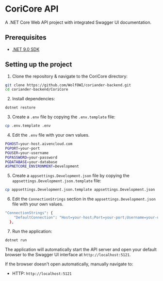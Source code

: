 # CoriCore API

A .NET Core Web API project with integrated Swagger UI documentation.

## Prerequisites

- [.NET 9.0 SDK](https://dotnet.microsoft.com/download/dotnet/9.0)

## Setting up the project

1. Clone the repository & navigate to the CoriCore directory:

```bash
git clone https://github.com/WolfOWI/coriander-backend.git
cd coriander-backend/CoriCore
```

2. Install dependencies:

```bash
dotnet restore
```

3. Create a `.env` file by copying the `.env.template` file:

```bash
cp .env.template .env
```

4. Edit the `.env` file with your own values.

```bash
PGHOST=your-host.aivencloud.com
PGPORT=your-port
PGUSER=your-username
PGPASSWORD=your-password
PGDATABASE=your-database
ASPNETCORE_ENVIRONMENT=Development
```

5. Create a `appsettings.Development.json` file by copying the `appsettings.Development.json.template` file:

```bash
cp appsettings.Development.json.template appsettings.Development.json
```

6. Edit the `ConnectionStrings` section in the `appsettings.Development.json` file with your own values.

```bash
"ConnectionStrings": {
    "DefaultConnection": "Host=your-host;Port=your-port;Username=your-username;Password=your-password;Database=your-database;SSL Mode=Require"
  },
```

7. Run the application:

```bash
dotnet run
```

The application will automatically start the API server and open your default browser to the Swagger UI interface at `http://localhost:5121`.

If the browser doesn't open automatically, manually navigate to:

- HTTP: `http://localhost:5121`

```

```
